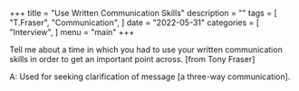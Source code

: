 +++
title = "Use Written Communication Skills"
description = ""
tags = [
    "T.Fraser",
    "Communication",
]
date = "2022-05-31"
categories = [
    "Interview",
]
menu = "main"
+++

Tell me about a time in which you had to use your written communication skills in order to get an important point across.
[from Tony Fraser]

A: Used for seeking clarification of message [a three-way communication].
